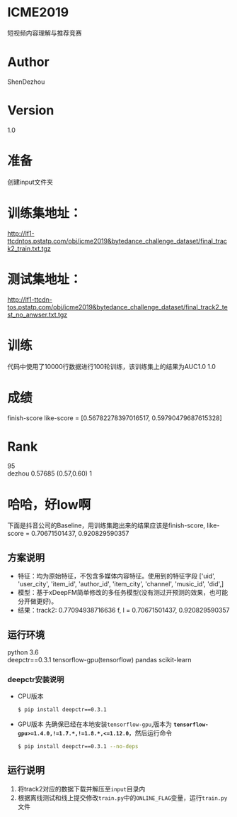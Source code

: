 # ICME2019
短视频内容理解与推荐竞赛

# Author
ShenDezhou

# Version
1.0

# 准备
创建input文件夹
# 训练集地址：
http://lf1-ttcdntos.pstatp.com/obj/icme2019&bytedance_challenge_dataset/final_track2_train.txt.tgz
# 测试集地址：
http://lf1-ttcdn-tos.pstatp.com/obj/icme2019&bytedance_challenge_dataset/final_track2_test_no_anwser.txt.tgz

# 训练
代码中使用了10000行数据进行100轮训练，该训练集上的结果为AUC1.0 1.0

# 成绩
finish-score
like-score = [0.56782278397016517, 0.59790479687615328]

# Rank
95	
dezhou
0.57685 (0.57,0.60)	1

# 哈哈，好low啊
下面是抖音公司的Baseline，用训练集跑出来的结果应该是finish-score, like-score = 0.70671501437, 0.920829590357

## 方案说明
- 特征：均为原始特征，不包含多媒体内容特征。使用到的特征字段 ['uid', 'user_city', 'item_id', 'author_id', 'item_city', 'channel',
       'music_id', 'did',]
- 模型：基于xDeepFM简单修改的多任务模型(没有测过开预测的效果，也可能分开做更好)。
- 结果：track2:  0.77094938716636 f, l = 0.70671501437, 0.920829590357

## 运行环境

 python 3.6  
 deepctr==0.3.1 
 tensorflow-gpu(tensorflow)
 pandas
 scikit-learn

### deepctr安装说明
- CPU版本
  ```bash
  $ pip install deepctr==0.3.1
  ``` 
- GPU版本
  先确保已经在本地安装`tensorflow-gpu`,版本为 **`tensorflow-gpu>=1.4.0,!=1.7.*,!=1.8.*,<=1.12.0`**，然后运行命令
    ```bash
    $ pip install deepctr==0.3.1 --no-deps
    ```


## 运行说明
1. 将track2对应的数据下载并解压至`input`目录内
2. 根据离线测试和线上提交修改`train.py`中的`ONLINE_FLAG`变量，运行`train.py`文件

